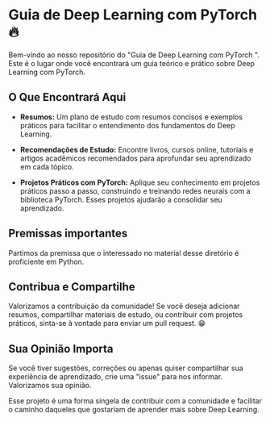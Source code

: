# Guia de Deep Learning com PyTorch 🔥

Bem-vindo ao nosso repositório do "Guia de Deep Learning com PyTorch ". Este é o lugar onde você encontrará um guia teórico e prático sobre Deep Learning com PyTorch.

## O Que Encontrará Aqui

- **Resumos:** Um plano de estudo com resumos concisos e exemplos práticos para facilitar o entendimento dos fundamentos do Deep Learning.

- **Recomendações de Estudo:** Encontre livros, cursos online, tutoriais e artigos acadêmicos recomendados para aprofundar seu aprendizado em cada tópico.

- **Projetos Práticos com PyTorch:** Aplique seu conhecimento em projetos práticos passo a passo, construindo e treinando redes neurais com a biblioteca PyTorch. Esses projetos ajudarão a consolidar seu aprendizado.

## Premissas importantes

Partimos da premissa que o interessado no material desse diretório é proficiente em Python.

## Contribua e Compartilhe

Valorizamos a contribuição da comunidade! Se você deseja adicionar resumos, compartilhar materiais de estudo, ou contribuir com projetos práticos, sinta-se à vontade para enviar um pull request. 😁

## Sua Opinião Importa

Se você tiver sugestões, correções ou apenas quiser compartilhar sua experiência de aprendizado, crie uma "issue" para nos informar. Valorizamos sua opinião.

Esse projeto é uma forma singela de contribuir com a comunidade e facilitar o caminho daqueles que gostariam de aprender mais sobre Deep Learning. 









